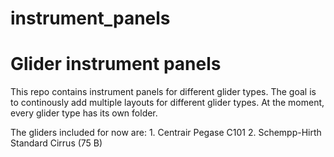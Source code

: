 # instrument_panels
# Glider instrument panels #

This repo contains instrument panels for different glider types. The goal is to continously add multiple layouts for different glider types. At the moment, every glider type has its own folder.

The gliders included for now are:
	1. Centrair Pegase C101
	2. Schempp-Hirth Standard Cirrus (75 B)
